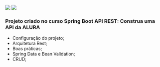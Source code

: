 <img src="https://img.shields.io/badge/Java-ED8B00?style=for-the-badge&logo=java&logoColor=white"/> <img src="https://img.shields.io/badge/Spring-6DB33F?style=for-the-badge&logo=spring&logoColor=white"/>

### Projeto criado no curso Spring Boot API REST: Construa uma API da ALURA
- Configuração do projeto;
- Arquitetura Rest;
- Boas práticas;
- Spring Data e Bean Validation;
- CRUD;
